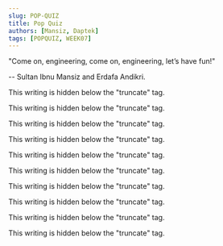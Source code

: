 ```yaml
---
slug: POP-QUIZ
title: Pop Quiz
authors: [Mansiz, Daptek]
tags: [POPQUIZ, WEEK07]
---
```


"Come on, engineering, come on, engineering, let’s have fun!"

-- Sultan Ibnu Mansiz and Erdafa Andikri.

<!--truncate-->

This writing is hidden below the "truncate" tag.

This writing is hidden below the "truncate" tag.

This writing is hidden below the "truncate" tag.

This writing is hidden below the "truncate" tag.

This writing is hidden below the "truncate" tag.

This writing is hidden below the "truncate" tag.

This writing is hidden below the "truncate" tag.

This writing is hidden below the "truncate" tag.

This writing is hidden below the "truncate" tag.

This writing is hidden below the "truncate" tag.
